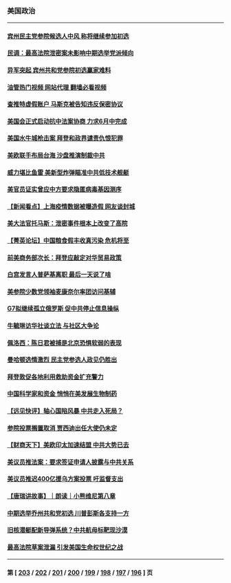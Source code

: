 ### 美国政治
---
#### [宾州民主党参院候选人中风 称将继续参加初选](../../pages/ncid1078159/n13737896.md?05160845) 
#### [民调：最高法院泄密案未影响中期选举党派倾向](../../pages/ncid1078159/n13737827.md?05160845) 
#### [异军突起 宾州共和党参院初选赢家难料](../../pages/ncid1078159/n13737822.md?05160845) 
#### [油管热门视频 网站代理 翻墙必看视频](http://209.222.30.114:81/youtube.html?05160845)
#### [查推特虚假账户 马斯克被告知违反保密协议](../../pages/ncid1078159/n13737804.md?05160845) 
#### [美国会正式启动抗中法案协商 力求6月中完成](../../pages/ncid1078159/n13737740.md?05160845) 
#### [美国水牛城枪击案 拜登和政界谴责仇恨犯罪](../../pages/ncid1078159/n13737727.md?05160845) 
#### [美欧联手布局台海 沙盘推演制裁中共](../../pages/ncid1078159/n13731643.md?05160845) 
#### [威力堪比鱼雷 美新型炸弹瞄准中共低技术舰艇](../../pages/ncid1078159/n13730798.md?05160845) 
#### [美官员证实曾应中方要求隐匿病毒基因测序](../../pages/ncid1078159/n13737139.md?05160845) 
#### [【新闻看点】上海疫情数据被曝造假 网友谈封城](../../pages/ncid1078159/n13737080.md?05160845) 
#### [美大法官托马斯：泄密事件根本上改变了高院](../../pages/ncid1078159/n13737085.md?05160845) 
#### [【菁英论坛】中国粮食假丰收真污染 危机将至](../../pages/ncid1078159/n13736862.md?05160845) 
#### [前美商务部次长：拜登应敲定对华贸易政策](../../pages/ncid1078159/n13736985.md?05160845) 
#### [白宫发言人普萨基离职 最后一天说了啥](../../pages/ncid1078159/n13736969.md?05160845) 
#### [美参院少数党领袖麦康奈尔率团访问基辅](../../pages/ncid1078159/n13736977.md?05160845) 
#### [G7拟继续孤立俄罗斯 促中共停止信息操纵](../../pages/ncid1078159/n13736875.md?05160845) 
#### [牛毓琳访华社谈立法 与社区大争论](../../pages/ncid1078159/n13736398.md?05160845) 
#### [佩洛西：陈日君被捕是北京恐惧软弱的表现](../../pages/ncid1078159/n13736431.md?05160845) 
#### [曼哈顿选情激烈 民主党参选人政见仍胜出](../../pages/ncid1078159/n13736400.md?05160845) 
#### [拜登敦促各地利用救助资金扩充警力](../../pages/ncid1078159/n13736293.md?05160845) 
#### [中国科学家和资金 悄悄在美发展生物制药](../../pages/ncid1078159/n13736311.md?05160845) 
#### [【远见快评】轴心国陷风暴 中共走入死局？](../../pages/ncid1078159/n13736227.md?05160845) 
#### [参院投票搁置取消 贾西迪出任大使仍未定](../../pages/ncid1078159/n13736251.md?05160845) 
#### [【财商天下】美欧印太加速结盟 中共大势已去](../../pages/ncid1078159/n13736239.md?05160845) 
#### [美议员推法案：要求签证申请人披露与中共关系](../../pages/ncid1078159/n13736223.md?05160845) 
#### [美议员推迟400亿援乌方案投票 吁监督支出](../../pages/ncid1078159/n13736205.md?05160845) 
#### [【唐瑞讲故事】｜朗读｜小熊维尼第八章](../../pages/ncid1078159/n13736212.md?05160845) 
#### [中期选举乔州共和党初选 川普彭斯各支持一方](../../pages/ncid1078159/n13736039.md?05160845) 
#### [旧核潜艇配新导弹系统？中共航母标靶现沙漠](../../pages/ncid1078159/n13735969.md?05160845) 
#### [最高法院草案泄漏 引发美国生命权世纪之战](../../pages/ncid1078159/n13733287.md?05160845) 

---
#### 第 [ [203](./203.md?05160845) / [202](./202.md?05160845) / [201](./201.md?05160845) / [200](./200.md?05160845) / [199](./199.md?05160845) / [198](./198.md?05160845) / [197](./197.md?05160845) / [196](./196.md?05160845) ] 页
